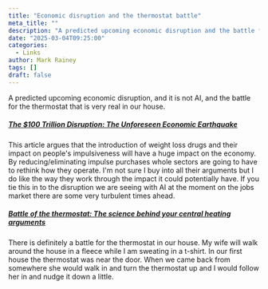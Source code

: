 ```yaml
---
title: "Economic disruption and the thermostat battle"
meta_title: ""
description: "A predicted upcoming economic disruption and the battle for the thermostat."
date: "2025-03-04T09:25:00"
categories:
  - Links
author: Mark Rainey
tags: []
draft: false
---
```


A predicted upcoming economic disruption, and it is not AI, and the battle for the thermostat that is very real in our house.

##### [The $100 Trillion Disruption: The Unforeseen Economic Earthquake](https://wildfirelabs.substack.com/p/the-100-trillion-disruption-the-unforeseen)

This article argues that the introduction of weight loss drugs and their impact on people's impulsiveness will have a huge impact on the economy. By reducing/eliminating impulse purchases whole sectors are going to have to rethink how they operate. I'm not sure I buy into all their arguments but I do like the way they work through the impact it could potentially have. If you tie this in to the disruption we are seeing with AI at the moment on the jobs market there are some very turbulent times ahead.


##### [Battle of the thermostat: The science behind your central heating arguments](https://www.bbc.com/future/article/20250228-battle-of-the-thermostat-the-science-behind-your-central-heating-arguments)

There is definitely a battle for the thermostat in our house. My wife will walk around the house in a fleece while I am sweating in a t-shirt. In our first house the thermostat was near the door. When we came back from somewhere she would walk in and turn the thermostat up and I would follow her in and nudge it down a little. 


